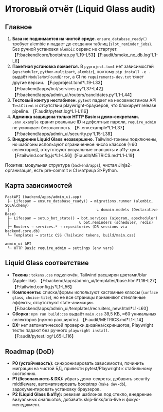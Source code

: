 # Итоговый отчёт (Liquid Glass audit)

## Главное
1. **База не поднимается на чистой среде.** `ensure_database_ready()` требует alembic и падает до создания таблиц (`slot_reminder_jobs`). Без ручной установки `alembic` сервис не стартует. 【F:backend/core/bootstrap.py†L19-L53】【F:audit/smoke_no_db.log†L1-L8】
2. **Пакетная установка ломается.** В `pyproject.toml` нет зависимостей (`apscheduler`, `python-multipart`, `alembic`), поэтому `pip install -e .` выдаёт `ModuleNotFoundError`, а CI по `requirements-dev.txt` тянет другие версии. 【F:pyproject.toml†L19-L33】【F:backend/apps/bot/services.py†L37-L42】【F:backend/apps/admin_ui/routers/candidates.py†L1-L44】
3. **Тестовый контур нестабилен.** `pytest` падает на несовместимом API `TestClient` и отсутствии playwright-браузеров, что блокирует release pipeline. 【F:audit/pytest.log†L1-L116】
4. **Админка защищена только HTTP Basic и демо-секретами.** `.env.example` хранит реальные ID и дефолтные пароли, `require_admin` не усиливает безопасность. 【F:.env.example†L1-L37】【F:backend/apps/admin_ui/security.py†L15-L38】
5. **Внедрение Liquid Glass незавершено.** Tailwind-токены подключены, но шаблоны используют ограниченное число классов (≈60 селекторов), отсутствуют визуальные снапшоты и a11y-хуки. 【F:tailwind.config.js†L1-L56】【F:audit/METRICS.md†L1-L19】

Позитив: модульная структура (`backend/apps`), чистая Jinja2-организация, есть pre-commit и CI матрица 3×Python.

## Карта зависимостей
```
FastAPI (backend/apps/admin_ui.app)
 ├─ Lifespan → ensure_database_ready() → migrations.runner (alembic, SQLAlchemy)
 │                                        ↳ domain.models (Declarative Base)
 ├─ Lifespan → setup_bot_state() → bot.services (aiogram, apscheduler)
 │                                ↳ bot.reminders (scheduler, redis)
 ├─ Routers → services.* → repositories (DB sessions via backend.core.db)
 └─ Templates → static CSS (Tailwind tokens, build/main.css)

admin_ui API
 └─ HTTP Basic require_admin → settings (env vars)
```

## Liquid Glass соответствие
- **Токены:** `tokens.css` подключён, Tailwind расширен цветами/blur (Apple-like). 【F:backend/apps/admin_ui/templates/base.html†L18-L27】【F:tailwind.config.js†L1-L56】
- **Компоненты:** списки/формы используют кастомные классы (`surface glass`, `choice-tile`), но не все страницы применяют стеклянные эффекты, отсутствуют state-анимации. 【F:backend/apps/admin_ui/templates/recruiters_new.html†L1-L60】
- **Сборка:** `npm run build:css` выдаёт `main.css` 39,5 KB, ≈60 уникальных селекторов (нужно расширять). 【F:audit/METRICS.md†L1-L14】
- **DX:** нет автоматической проверки дизайна/скриншотов, Playwright тесты падают без ручного `playwright install`. 【F:audit/pytest.log†L65-L116】

## Roadmap (DoD)
- **P0 (устойчивость):** синхронизировать зависимости, починить миграции на чистой БД, привести pytest/Playwright к стабильному состоянию.
- **P1 (безопасность & DX):** убрать демо-секреты, добавить security middleware, автоматизировать bootstrap (`make dev-db`), задокументировать установку браузеров.
- **P2 (Liquid Glass & a11y):** ревизия шаблонов под стекло, внедрение визуальных снапшотов, добавить skip-links/aria-live и фокус-менеджмент.
